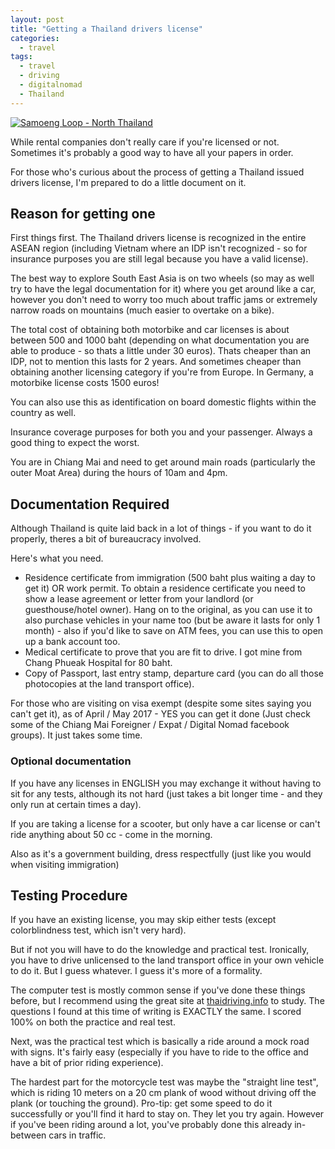 ```yaml
---
layout: post
title: "Getting a Thailand drivers license"
categories:
  - travel
tags:
  - travel
  - driving
  - digitalnomad
  - Thailand
---
```


[![Samoeng Loop - North Thailand](https://images.itinerantfoodie.com/photos/resized-samoeng-loop.png)](https://images.itinerantfoodie.com/photos/resized-samoeng-loop-north-thailand.png)

While rental companies don't really care if you're licensed or not. Sometimes it's probably a good way to have all your papers in order.

For those who's curious about the process of getting a Thailand issued drivers license, I'm prepared to do a little document on it.

## Reason for getting one

First things first. The Thailand drivers license is recognized in the entire ASEAN region (including Vietnam where an IDP isn't recognized - so for insurance purposes you are still legal because you have a valid license).

The best way to explore South East Asia is on two wheels (so may as well try to have the legal documentation for it) where you get around like a car, however you don't need to worry too much about traffic jams or extremely narrow roads on mountains (much easier to overtake on a bike). 

The total cost of obtaining both motorbike and car licenses is about between 500 and 1000 baht (depending on what documentation you are able to produce - so thats a little under 30 euros). Thats cheaper than an IDP, not to mention this lasts for 2 years. And sometimes cheaper than obtaining another licensing category if you're from Europe. In Germany, a motorbike license costs 1500 euros!

You can also use this as identification on board domestic flights within the country as well.

Insurance coverage purposes for both you and your passenger. Always a good thing to expect the worst.

You are in Chiang Mai and need to get around main roads (particularly the outer Moat Area) during the hours of 10am and 4pm.


## Documentation Required

Although Thailand is quite laid back in a lot of things - if you want to do it properly, theres a bit of bureaucracy involved.

Here's what you need.

* Residence certificate from immigration (500 baht plus waiting a day to get it) OR work permit. To obtain a residence certificate you need to show a lease agreement or letter from your landlord (or guesthouse/hotel owner). Hang on to the original, as you can use it to also purchase vehicles in your name too (but be aware it lasts for only 1 month) - also if you'd like to save on ATM fees, you can use this to open up a bank account too.
* Medical certificate to prove that you are fit to drive. I got mine from Chang Phueak Hospital for 80 baht.
* Copy of Passport, last entry stamp, departure card (you can do all those photocopies at the land transport office).

For those who are visiting on visa exempt (despite some sites saying you can't get it), as of April / May 2017 - YES you can get it done (Just check some of the Chiang Mai Foreigner / Expat / Digital Nomad facebook groups). It just takes some time.

### Optional documentation

If you have any licenses in ENGLISH you may exchange it without having to sit for any tests, although its not hard (just takes a bit longer time - and they only run at certain times a day).

If you are taking a license for a scooter, but only have a car license or can't ride anything about 50 cc - come in the morning.

Also as it's a government building, dress respectfully (just like you would when visiting immigration)

## Testing Procedure

If you have an existing license, you may skip either tests (except colorblindness test, which isn't very hard).

But if not you will have to do the knowledge and practical test. Ironically, you have to drive unlicensed to the land transport office in your own vehicle to do it. But I guess whatever. I guess it's more of a formality.

The computer test is mostly common sense if you've done these things before, but I recommend using the great site at [thaidriving.info](http://thaidriving.info) to study. The questions I found at this time of writing is EXACTLY the same. I scored 100% on both the practice and real test.

Next, was the practical test which is basically a ride around a mock road with signs. It's fairly easy (especially if you have to ride to the office and have a bit of prior riding experience).

The hardest part for the motorcycle test was maybe the "straight line test", which is riding 10 meters on a 20 cm plank of wood without driving off the plank (or touching the ground). Pro-tip: get some speed to do it successfully or you'll find it hard to stay on. They let you try again. However if you've been riding around a lot, you've probably done this already in-between cars in traffic.
